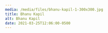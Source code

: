 ```yaml
---
media: /media/files/bhanu-kapil-1-300x300.jpg
title: Bhanu Kapil
alt: Bhanu Kapil
date: 2021-03-25T12:06:00-0500
---
```

